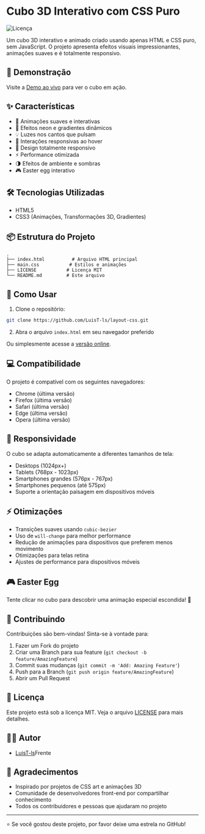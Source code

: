 # Cubo 3D Interativo com CSS Puro

![Licença](https://img.shields.io/badge/license-MIT-blue.svg)

Um cubo 3D interativo e animado criado usando apenas HTML e CSS puro, sem JavaScript. O projeto apresenta efeitos visuais impressionantes, animações suaves e é totalmente responsivo.

## 🚀 Demonstração

Visite a [Demo ao vivo](https://luist-ls.github.io/layout-css) para ver o cubo em ação.

## ✨ Características

- 🎨 Animações suaves e interativas
- 🌈 Efeitos neon e gradientes dinâmicos
- 💡 Luzes nos cantos que pulsam
- 🎯 Interações responsivas ao hover
- 📱 Design totalmente responsivo
- ⚡ Performance otimizada
- 🌗 Efeitos de ambiente e sombras
- 🎮 Easter egg interativo

## 🛠️ Tecnologias Utilizadas

- HTML5
- CSS3 (Animações, Transformações 3D, Gradientes)

## 📦 Estrutura do Projeto

```
.
├── index.html          # Arquivo HTML principal
├── main.css           # Estilos e animações
├── LICENSE           # Licença MIT
└── README.md         # Este arquivo
```

## 🚀 Como Usar

1. Clone o repositório:

```bash
git clone https://github.com/LuisT-ls/layout-css.git
```

2. Abra o arquivo `index.html` em seu navegador preferido

Ou simplesmente acesse a [versão online](https://luist-ls.github.io/layout-css).

## 💻 Compatibilidade

O projeto é compatível com os seguintes navegadores:

- Chrome (última versão)
- Firefox (última versão)
- Safari (última versão)
- Edge (última versão)
- Opera (última versão)

## 📱 Responsividade

O cubo se adapta automaticamente a diferentes tamanhos de tela:

- Desktops (1024px+)
- Tablets (768px - 1023px)
- Smartphones grandes (576px - 767px)
- Smartphones pequenos (até 575px)
- Suporte a orientação paisagem em dispositivos móveis

## ⚡ Otimizações

- Transições suaves usando `cubic-bezier`
- Uso de `will-change` para melhor performance
- Redução de animações para dispositivos que preferem menos movimento
- Otimizações para telas retina
- Ajustes de performance para dispositivos móveis

## 🎮 Easter Egg

Tente clicar no cubo para descobrir uma animação especial escondida! 🎉

## 🤝 Contribuindo

Contribuições são bem-vindas! Sinta-se à vontade para:

1. Fazer um Fork do projeto
2. Criar uma Branch para sua feature (`git checkout -b feature/AmazingFeature`)
3. Commit suas mudanças (`git commit -m 'Add: Amazing Feature'`)
4. Push para a Branch (`git push origin feature/AmazingFeature`)
5. Abrir um Pull Request

## 📄 Licença

Este projeto está sob a licença MIT. Veja o arquivo [LICENSE](LICENSE) para mais detalhes.

## 👨‍💻 Autor

- [LuisT-ls](https://github.com/LuisT-ls)Frente

## 🌟 Agradecimentos

- Inspirado por projetos de CSS art e animações 3D
- Comunidade de desenvolvedores front-end por compartilhar conhecimento
- Todos os contribuidores e pessoas que ajudaram no projeto

---

⭐️ Se você gostou deste projeto, por favor deixe uma estrela no GitHub!
